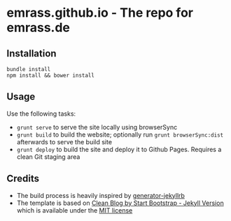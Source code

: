 # emrass.github.io - The repo for emrass.de

## Installation

```shell
bundle install
npm install && bower install
```

## Usage

Use the following tasks:

- `grunt serve` to serve the site locally using browserSync
- `grunt build` to build the website; optionally run `grunt browserSync:dist` afterwards to serve the build site
- `grunt deploy` to build the site and deploy it to Github Pages. Requires a clean Git staging area

## Credits

- The build process is heavily inspired by [generator-jekyllrb](https://github.com/robwierzbowski/generator-jekyllrb)
- The template is based on [Clean Blog by Start Bootstrap - Jekyll Version](https://github.com/BlackrockDigital/startbootstrap-clean-blog-jekyll) which is available under the [MIT license](https://github.com/BlackrockDigital/startbootstrap-clean-blog-jekyll/blob/gh-pages/LICENSE)
